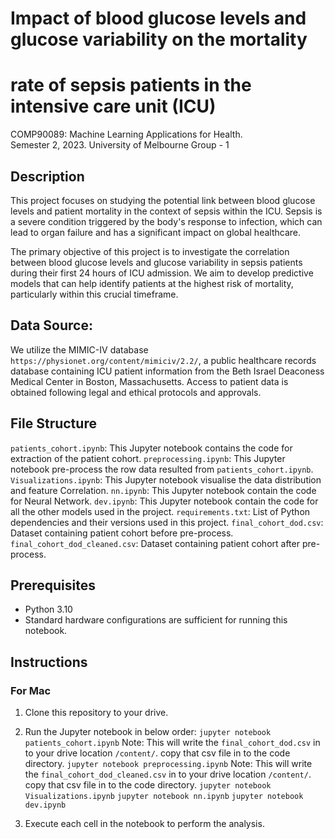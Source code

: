# Impact of blood glucose levels and glucose variability on the mortality
# rate of sepsis patients in the intensive care unit (ICU)

COMP90089: Machine Learning Applications for Health.  
Semester 2, 2023.
University of Melbourne
Group - 1

## Description
This project focuses on studying the potential link between blood glucose levels and patient mortality in the context of sepsis within the ICU. Sepsis is a severe condition triggered by the body's response to infection, which can lead to organ failure and has a significant impact on global healthcare.

The primary objective of this project is to investigate the correlation between blood glucose levels and glucose variability in sepsis patients during their first 24 hours of ICU admission. We aim to develop predictive models that can help identify patients at the highest risk of mortality, particularly within this crucial timeframe.

## Data Source:
We utilize the MIMIC-IV database `https://physionet.org/content/mimiciv/2.2/`, a public healthcare records database containing ICU patient information from the Beth Israel Deaconess Medical Center in Boston, Massachusetts. Access to patient data is obtained following legal and ethical protocols and approvals.

## File Structure
`patients_cohort.ipynb`: This Jupyter notebook contains the code for extraction of the patient cohort.
`preprocessing.ipynb`: This Jupyter notebook pre-process the row data resulted from `patients_cohort.ipynb`.
`Visualizations.ipynb`: This Jupyter notebook visualise the data distribution and feature Correlation.
`nn.ipynb`: This Jupyter notebook contain the code for Neural Network.
`dev.ipynb`: This Jupyter notebook contain the code for all the other models used in the project.
`requirements.txt`: List of Python dependencies and their versions used in this project.
`final_cohort_dod.csv`: Dataset containing patient cohort before pre-process.
`final_cohort_dod_cleaned.csv`: Dataset containing patient cohort after pre-process.

## Prerequisites

- Python 3.10
- Standard hardware configurations are sufficient for running this notebook.

## Instructions

### For Mac
1. Clone this repository to your drive.

2. Run the Jupyter notebook in below order:
    `jupyter notebook patients_cohort.ipynb`
    Note: This will write the `final_cohort_dod.csv` in to your drive location `/content/`. copy that csv file in to the code directory.
    `jupyter notebook preprocessing.ipynb`
    Note: This will write the `final_cohort_dod_cleaned.csv` in to your drive location `/content/`. copy that csv file in to the code directory.
    `jupyter notebook Visualizations.ipynb`
    `jupyter notebook nn.ipynb`
    `jupyter notebook dev.ipynb`
3. Execute each cell in the notebook to perform the analysis.
    


